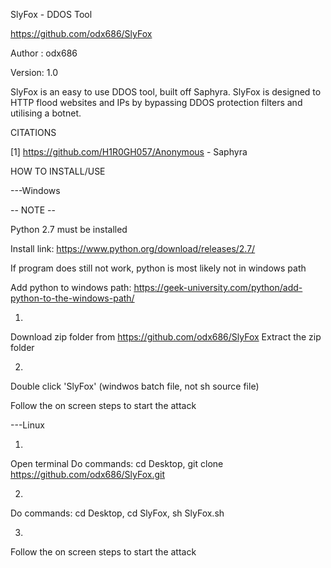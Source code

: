 SlyFox - DDOS Tool

https://github.com/odx686/SlyFox

Author : odx686 

Version: 1.0

SlyFox is an easy to use DDOS tool, built off Saphyra. SlyFox is designed to HTTP flood websites and IPs by bypassing DDOS protection filters and utilising a botnet.



CITATIONS

[1] https://github.com/H1R0GH057/Anonymous - Saphyra



HOW TO INSTALL/USE
	
---Windows

-- NOTE --

Python 2.7 must be installed

Install link: https://www.python.org/download/releases/2.7/

If program does still not work, python is most likely not in windows path

Add python to windows path: https://geek-university.com/python/add-python-to-the-windows-path/

1. 
Download zip folder from https://github.com/odx686/SlyFox
Extract the zip folder

2.   
Double click 'SlyFox' (windwos batch file, not sh source file)


Follow the on screen steps to start the attack

---Linux

1.  
Open terminal
Do commands:
cd Desktop, 
git clone https://github.com/odx686/SlyFox.git

2.  
Do commands:
cd Desktop, 
cd SlyFox, 
sh SlyFox.sh

3.  
Follow the on screen steps to start the attack

